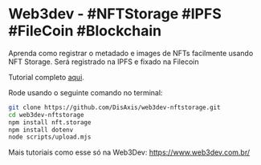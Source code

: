 # Web3dev - #NFTStorage #IPFS #FileCoin #Blockchain
Aprenda como registrar o metadado e images de NFTs facilmente usando NFT Storage. Será registrado na IPFS e fixado na Filecoin

Tutorial completo [aqui](https://www.web3dev.com.br/disiaxis/armazenando-os-metadados-e-imagens-dos-nfts-no-ipfs-e-fixando-na-filecoin-32c1).


Rode usando o seguinte comando no terminal:
```bash
git clone https://github.com/DisAxis/web3dev-nftstorage.git
cd web3dev-nftstorage
npm install nft.storage
npm install dotenv
node scripts/upload.mjs
```

Mais tutoriais como esse só na Web3Dev:
https://www.web3dev.com.br/

